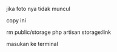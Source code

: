 jika foto nya tidak muncul 

copy ini

rm public/storage
php artisan storage:link

masukan ke terminal